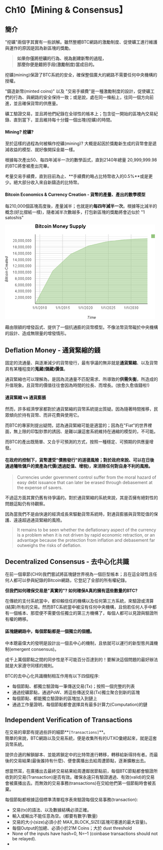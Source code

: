 # Ch10【Mining & Consensus】

## 簡介

"挖礦"兩個字其實有一些誤解。雖然整體BTC網路的激勵制度、促使礦工進行維護與運作的原因是因為新區塊的獎勵。

> **如果你僅將挖礦的行為、視為創建新幣的過程，  
> 那麼你便是錯把手段\(激勵制度\)當成目的。**

挖礦\(mining\)保證了BTC系統的安全，確保整個廣大的網路不需要任何中央機構的授權。

"鑄造新幣\(minted coins\)" 以及 "交易手續費"是一種激勵制度的設計，促使礦工們的行為、與網路的安全保持一致；或是說，處在同一條船上，往同一個方向前進，並且確保貨幣的供應量。

礦工驗證交易，並且將他們紀錄在全球性的帳本上；包含從一開始的區塊內交易紀錄、直到當下，並且維持每十分鐘一個出塊\(挖礦\)的時間。

#### Mining? 挖礦?

至於這樣的過程為何被稱作挖礦\(mining\)? 大概是起因於獎勵新生成的貨幣會是遞減收益的模型、就好像開採金屬一樣。

根據每次產出50、每四年減半一次的數學函式，直到2140年總量 20,999,999.98的BTC將會被產出完畢。

考量交易手續費，直到目前為止、**手續費約略占比特幣收入的0.5%**或是更少。絕大部分收入來自新鑄造的比特幣。

#### Bitcoin Economics & Currency Creation - 貨幣的產量、產出的數學模型

每210,000個區塊高度後，產量減半；也就是約**每四年減半一次**。根據等比減半的概念\(好比摺紙一樣\)，隨者減半次數越多，打包新區塊的獎勵將會近似於 "1 satoshis"

![Supply of bitcoin currency over time based on a geometrically decreasing issuance rate](.gitbook/assets/image.png)

藉由限額的增發函式、提供了一個抗通膨的貨幣模型。不像法幣貨幣礙於中央機構的設計、造成無限量的增發情形。

## Deflation Money - 通貨緊縮的錢

固定的流通量、與逐漸減少的貨幣發行，最有爭議的無非就是**通貨緊縮**、以及貨幣具有某種程度的**蒐藏\(儲藏\)價值**。

通貨緊縮也可以理解為，是因為流通量不匹配需求、所導致的**供需失衡**，所造成的升值現象。且貨幣的價值往往會因為時間的拉長、而增長。\(放愈久愈值錢啦!\)

#### 通貨緊縮 vs 通貨膨脹

然而，許多經濟學家都對於通貨緊縮的貨幣系統提出質疑。因為隨著時間推移，民眾傾向於持有貨幣、而非花費與使用它。

而BTC的專家則提出疑問，認為通貨緊縮可能是適當的；因為在"Fiat"的世界裡面，無上限的印製鈔票的誘因、是難以讓這套系統維持在通縮的模型的，不可能。

而BTC的產出既簡單、又合乎可預測的方式，按照一種穩定、可預期的供應量增發。

#### **在政府的控制下，貨幣遭受"債務發行"的道德風險；對於政府來說、可以在日後通過犧牲儲戶的資產為代價\(透過貶值、增稅\)，來消除任何對自身不利的風險。**

> Currencies under government control suffer from the moral hazard of easy debt issuance that can later be erased through debasement at the expense of savers.

不過這方面其實仍舊有待爭議的。對於通貨緊縮的系統來說，其是否擁有絕對性的問題這點仍有待觀察。

因為當我們不是由快速的經濟成長來驅動貨幣系統時，對通貨膨脹與貨幣貶值的保護、遠遠超過通貨緊縮的風險。

> It remains to be seen whether the deflationary aspect of the currency is a problem when it is not driven by rapid economic retraction, or an advantage because the protection from inflation and debasement far outweighs the risks of deflation.

## Decentralized Consensus - 去中心化共識

在前一個章節\(CH9\)我們嘗試將區塊鏈世界視為一個巨型帳本；且在這全球性且任何人都可以參與紀錄的Bitcoin網路，它登記了全部的所有權紀錄。

**但我們如何確保交易是"真實的"? 如何確保A真的擁有這些數量的BTC?**

在傳統的支付系統當中，都仰賴信任的機構以及任何第三方系統，來驗證或清算\(結算\)所有的交易。然而BTC系統當中被沒有任何中央機構，且倘若任何人手中都有一個帳本、那麼便不需要信任獨立的第三方機構了，每個人都可以見證與驗證所有權的轉移。

#### 區塊鏈網路中，每個節點都是一個獨立的個體。

中本聰最偉大的發明是設計出一個去中心的機制，且依就可以運行的新型態共識機制\(emergent consensus\)。

成千上萬個節點之間的同步性是不可能百分百達到的！要解決這個問題的最好辦法就是大家遵守同樣的規則。

BTC的去中心化共識機制相互作用有以下四個程序:

* 每個節點、都獨立驗證每一筆傳送交易\(Tx\)；按照一個完整的列表
* 通過挖礦節點，通過PoW、將這些傳送交易\(Tx\)獨立聚合到新的區塊
* 每個節點、都能獨立驗證新的區塊加入到鏈上
* 通過工作量證明，每個節點都會選擇具有最多計算力\(Computation\)的鏈

## Independent Verification of Transactions

在交易的章節有提過些許的細節**`[Transactions]`**。  
簡單的來說，BTC網路以及交易系統，便是收集所有的UTXO彙總起來，就是這套貨幣系統。

提供合適的解鎖腳本、並能將鎖定中的比特幣進行轉移，轉移給新得持有者。而最後的交易結果\(最後誰持有什麼\)、便會廣播出去給周遭節點，逐漸擴散出去。

想當然耳，在廣播出去最終交易結果給周遭鄰居節點前，每個BTC節點都會驗證所收到的交易\(Transaction\)是否有效。確保永遠只有驗證通過、有效\(valid\)的交易會被廣播出去。而無效的交易事務\(transactions\)在交給他們第一個節點時會被丟棄。

每個節點都根據這個標準清單程序表來驗證每個交易事務\(transaction\):

* 交易\(tx\)的語法、以及數據結構必須正確。
* 輸入或輸出不能任意為空。\(都要有數字/數量\)
* 交易的大小\(size\)必須小於 MAX\_BLOCK\_SIZE\(區塊可塞進的最大容量\)。
* 每個Output的加總、必須小於21M Coins；大於 dust threshold
*  None of the inputs have hash=0, N=–1  \(coinbase transactions should not be relayed\).
* 














